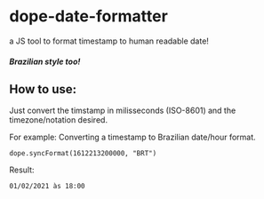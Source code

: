 # dope-date-formatter
a JS tool to format timestamp to human readable date!

##### Brazilian style too!

## How to use:

Just convert the timstamp in milisseconds (ISO-8601) and the timezone/notation desired.

For example: Converting a timestamp to Brazilian date/hour format.

```
dope.syncFormat(1612213200000, "BRT")
```

Result:

```
01/02/2021 às 18:00
```